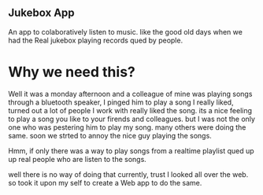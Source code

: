 ## Jukebox App

An app to colaboratively listen to music. like the good old days when we had the Real jukebox playing records qued by people.

# Why we need this?

Well it was a monday afternoon and a colleague of mine was playing songs through a bluetooth speaker, I pinged him to play a song I really liked, turned out a lot of people I work with really liked the song. its a nice feeling to play a song you like to your firends and colleagues. but I was not the only one who was pestering him to play my song. many others were doing the same. soon we strted to annoy the nice guy playing the songs.

Hmm, if only there was a way to play songs from a realtime playlist qued up up real people who are listen to the songs.

well there is no way of doing that currently, trust I looked all over the web. so took it upon my self to create a Web app to do the same.


